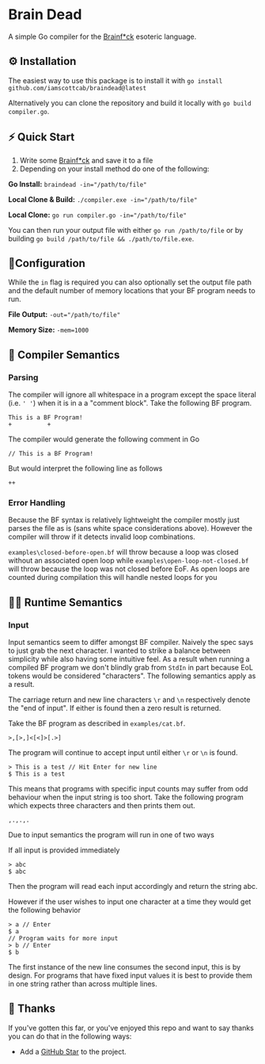 # Brain Dead
A simple Go compiler for the [Brainf*ck](https://en.wikipedia.org/wiki/Brainfuck) esoteric language.

## ⚙️ Installation
The easiest way to use this package is to install it with `go install github.com/iamscottcab/braindead@latest`

Alternatively you can clone the repository and build it locally with `go build compiler.go`.

## ⚡️ Quick Start
1. Write some [Brainf*ck](https://en.wikipedia.org/wiki/Brainfuck) and save it to a file
2. Depending on your install method do one of the following:

**Go Install:** `braindead -in="/path/to/file"`

**Local Clone & Build:** `./compiler.exe -in="/path/to/file"`

**Local Clone:** `go run compiler.go -in="/path/to/file"`

You can then run your output file with either `go run /path/to/file` or by building `go build /path/to/file && ./path/to/file.exe`. 

## 📝Configuration
While the `in` flag is required you can also optionally set the output file path and the default number of memory locations that your BF program needs to run.

**File Output:** `-out="/path/to/file"`

**Memory Size:** `-mem=1000`

## 🧠 Compiler Semantics
### Parsing
The compiler will ignore all whitespace in a program except the space literal (i.e. `' '`) when it is in a a "comment block". Take the following BF program.

```
This is a BF Program!
+          +
```

The compiler would generate the following comment in Go

```
// This is a BF Program!
```

But would interpret the following line as follows

```
++
```

### Error Handling
Because the BF syntax is relatively lightweight the compiler mostly just parses the file as is (sans white space considerations above). However the compiler will throw if it detects invalid loop combinations.

`examples\closed-before-open.bf` will throw because a loop was closed without an associated open loop while `examples\open-loop-not-closed.bf` will throw because the loop was not closed before EoF. As open loops are counted during compilation this will handle nested loops for you

## 🏃‍♀️ Runtime Semantics
### Input
Input semantics seem to differ amongst BF compiler. Naively the spec says to just grab the next character. I wanted to strike a balance between simplicity while also having some intuitive feel. As a result when running a compiled BF program we don't blindly grab from `StdIn` in part because EoL tokens would be considered "characters". The following semantics apply as a result.

The carriage return and new line characters `\r` and `\n` respectively denote the "end of input". If either is found then a zero result is returned.

Take the BF program as described in `examples/cat.bf`.

```
>,[>,]<[<]>[.>]
```

The program will continue to accept input until either `\r` or `\n` is found.

```
> This is a test // Hit Enter for new line
$ This is a test

```

This means that programs with specific input counts may suffer from odd behaviour when the input string is too short. Take the following program which expects three characters and then prints them out.

```
,.,.,.
```
Due to input semantics the program will run in one of two ways

If all input is provided immediately
```
> abc
$ abc
```
Then the program will read each input accordingly and return the string abc.

However if the user wishes to input one character at a time they would get the following behavior
```
> a // Enter
$ a
// Program waits for more input
> b // Enter
$ b
```
The first instance of the new line consumes the second input, this is by design. For programs that have fixed input values it is best to provide them in one string rather than across multiple lines.

## 💖 Thanks
If you've gotten this far, or you've enjoyed this repo and want to say thanks you can do that in the following ways:
- Add a [GitHub Star](https://github.com/iamscottcab/unity-source-generators) to the project.